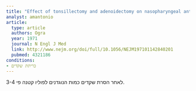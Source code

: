 ```yaml
---
title: "Effect of tonsillectomy and adenoidectomy on nasopharyngeal antibody response to poliovirus"
analyst: amantonio
article:
  type: article
  authors: Ogra
  year: 1971
  journal: N Engl J Med
  link: http://www.nejm.org/doi/full/10.1056/NEJM197101142840201
  pubmed: 4321186
conditions:
- כריתת שקדים
---
```


לאחר הסרת שקדים כמות הנוגדנים לפוליו קטנה פי 3-4.
